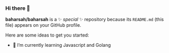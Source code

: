 ### Hi there 👋


**baharsah/baharsah** is a ✨ _special_ ✨ repository because its `README.md` (this file) appears on your GitHub profile.

Here are some ideas to get you started:

<!--- 🔭 I’m currently working on ...-->
- 🌱 I’m currently learning Javascript and Golang









